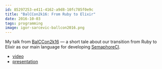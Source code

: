 ```yaml
---
id: 85297253-e411-4162-a9d8-10fc785f0e9c
title: "BalCCon2k16: From Ruby to Elixir"
date: 2016-10-03
tags: programming
image: igor-sarcevic-ballcon2016.png
---
```


My talk from
[BalCCon2k16](https://2k16.balccon.org/index.php?title=Main_Page)
&mdash; a short tale about our transition from Ruby to Elixir as our main language
for developing [SemaphoreCI](https://semaphoreci.com).

- [video](https://ftp.lugons.org/BalCCon2k16/BalCCon2k16_Igor_Sarcevic_-_From_Ruby_to_Elixir.mp4)
- [presentation](http://shiroyasha.io/ruby_to_elixir)
